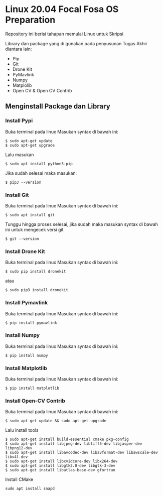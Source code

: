 # Linux 20.04 Focal Fosa OS Preparation
Repository ini berisi tahapan memulai Linux untuk Skripsi

Library dan package yang di gunakan pada penyusunan Tugas Akhir diantara lain:

- Pip
- Git
- Drone Kit
- PyMavlink
- Numpy
- Matplolib
- Open CV & Open CV Contrib

## Menginstall Package dan Library

### Install Pypi 

Buka terminal pada linux
Masukan syntax di bawah ini:
```
$ sudo apt-get update
$ sudo apt-get upgrade

```

Lalu masukan

```
$ sudo apt install python3-pip

```

Jika sudah selesai maka masukan:

```
$ pip3 --version
```

### Install Git
Buka terminal pada linux
Masukan syntax di bawah ini: 

```
$ sudo apt install git
```
Tunggu hingga proses selesai, jika sudah maka masukan syntax di bawah ini untuk mengecek versi git

```
$ git --version
```

### Install Drone Kit
Buka terminal pada linux
Masukan syntax di bawah ini: 

```
$ sudo pip install dronekit
```
atau 
```
$ sudo pip3 install dronekit
```

### Install Pymavlink
Buka terminal pada linux
Masukan syntax di bawah ini: 

```
$ pip install pymavlink
```

### Install Numpy
Buka terminal pada linux
Masukan syntax di bawah ini:
```
$ pip install numpy
```

### Install Matplotlib
Buka terminal pada linux
Masukan syntax di bawah ini:
```
$ pip install matplotlib
```

### Install Open-CV Contrib
Buka terminal pada linux
Masukan syntax di bawah ini:
```
$ sudo apt-get update && sudo apt-get upgrade
```

Lalu install tools
```
$ sudo apt-get install build-essential cmake pkg-config
$ sudo apt-get install libjpeg-dev libtiff5-dev libjasper-dev libpng12-dev
$ sudo apt-get install libavcodec-dev libavformat-dev libswscale-dev libv4l-dev
$ sudo apt-get install libxvidcore-dev libx264-dev
$ sudo apt-get install libgtk2.0-dev libgtk-3-dev
$ sudo apt-get install libatlas-base-dev gfortran
```

Install CMake
```
sudo apt install snapd
```
